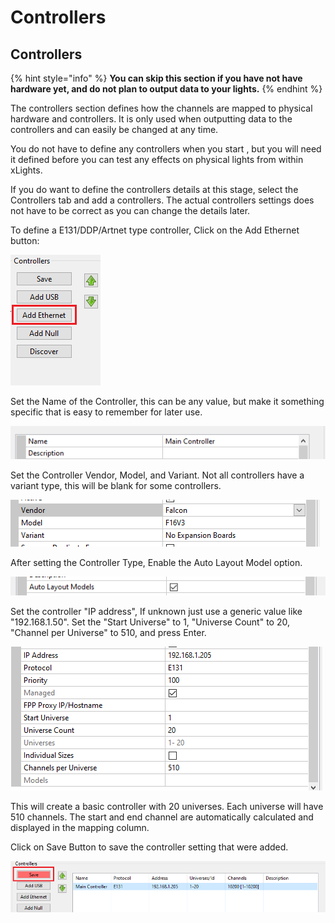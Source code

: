 # Controllers

## Controllers

{% hint style="info" %}
**You can skip this section if you have not have hardware yet, and do not plan to output data to your lights.**
{% endhint %}

The controllers section defines how the channels are mapped to physical hardware and controllers. It is only used when outputting data to the controllers and can easily be changed at any time.

You do not have to define any controllers when you start , but you will need it defined before you can test any effects on physical lights from within xLights.

If you do want to define the controllers details at this stage, select the Controllers tab and add a controllers. The actual controllers settings does not have to be correct as you can change the details later.

To define a E131/DDP/Artnet type controller, Click on the Add Ethernet button:

![](<../../.gitbook/assets/image (135).png>)

Set the Name of the Controller, this can be any value, but make it something specific that is easy to remember for later use.

![](<../../.gitbook/assets/image (383).png>)

Set the Controller Vendor, Model, and Variant. Not all controllers have a variant type, this will be blank for some controllers.

![](../../.gitbook/assets/image.png)

After setting the Controller Type, Enable the Auto Layout Model option.

![](<../../.gitbook/assets/image (6).png>)

Set the controller "IP address", If unknown just use a generic value like "192.168.1.50". Set the "Start Universe" to 1, "Universe Count" to 20, "Channel per Universe" to 510, and press Enter.

![](<../../.gitbook/assets/image (191).png>)

This will create a basic controller with 20 universes. Each universe will have 510 channels. The start and end channel are automatically calculated and displayed in the mapping column.

Click on Save Button to save the controller setting that were added.

![](<../../.gitbook/assets/image (523).png>)
